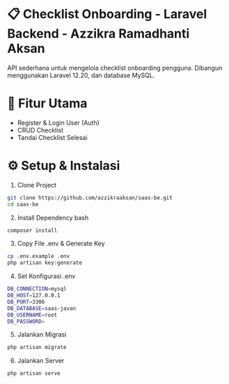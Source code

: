 # 📋 Checklist Onboarding - Laravel Backend - Azzikra Ramadhanti Aksan
API sederhana untuk mengelola checklist onboarding pengguna. Dibangun menggunakan Laravel 12.20, dan database MySQL.

# 🚀 Fitur Utama
- Register & Login User (Auth)
- CRUD Checklist
- Tandai Checklist Selesai

# ⚙️ Setup & Instalasi
1. Clone Project
```bash
git clone https://github.com/azzikraaksan/saas-be.git
cd saas-be
```
2. Install Dependency
bash
```bash
composer install
```
3. Copy File .env & Generate Key
```bash
cp .env.example .env
php artisan key:generate
```
4. Set Konfigurasi .env
```bash
DB_CONNECTION=mysql
DB_HOST=127.0.0.1
DB_PORT=3306
DB_DATABASE=saas-javan
DB_USERNAME=root
DB_PASSWORD=
```
5. Jalankan Migrasi
```bash
php artisan migrate
```
6. Jalankan Server
```bash
php artisan serve
```
